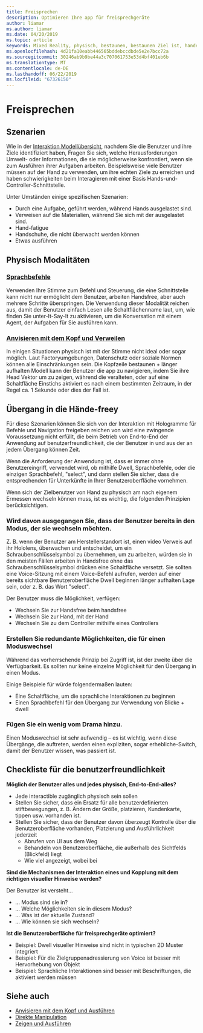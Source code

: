 ```yaml
---
title: Freisprechen
description: Optimieren Ihre app für freisprechgeräte
author: liamar
ms.author: liamar
ms.date: 04/20/2019
ms.topic: article
keywords: Mixed Reality, physisch, bestaunen, bestaunen Ziel ist, handelt es sich bei Interaktion, Entwurf
ms.openlocfilehash: 4d21fa10eabb446565bddebccdbde5e2e7bcc72a
ms.sourcegitcommit: 30246ab9b9be44a3c707061753e53d4bf401eb6b
ms.translationtype: MT
ms.contentlocale: de-DE
ms.lasthandoff: 06/22/2019
ms.locfileid: "67326150"
---
```

# <a name="hands-free"></a>Freisprechen



## <a name="scenarios"></a>Szenarien

Wie in der [Interaktion Modellübersicht](interaction-fundamentals.md), nachdem Sie die Benutzer und ihre Ziele identifiziert haben, Fragen Sie sich, welche Herausforderungen Umwelt- oder Informationen, die sie möglicherweise konfrontiert, wenn sie zum Ausführen ihrer Aufgaben arbeiten. Beispielsweise viele Benutzer müssen auf der Hand zu verwenden, um ihre echten Ziele zu erreichen und haben schwierigkeiten beim Interagieren mit einer Basis Hands-und-Controller-Schnittstelle. 

Unter Umständen einige spezifischen Szenarien: 
* Durch eine Aufgabe, geführt werden, während Hands ausgelastet sind.
* Verweisen auf die Materialien, während Sie sich mit der ausgelastet sind.
* Hand-fatigue
* Handschuhe, die nicht überwacht werden können
* Etwas ausführen


## <a name="hands-free-modalities"></a>Physisch Modalitäten

### <a name="voice-commandingvoice-designmd"></a>[Sprachbefehle](voice-design.md)

Verwenden Ihre Stimme zum Befehl und Steuerung, die eine Schnittstelle kann nicht nur ermöglicht dem Benutzer, arbeiten Handsfree, aber auch mehrere Schritte überspringen. Die Verwendung dieser Modalität reichen aus, damit der Benutzer einfach Lesen alle Schaltflächenname laut, um, wie finden Sie unter-It-Say-It zu aktivieren, um die Konversation mit einem Agent, der Aufgaben für Sie ausführen kann.



### <a name="head-gaze-and-dwellgaze-and-dwellmd"></a>[Anvisieren mit dem Kopf und Verweilen](gaze-and-dwell.md)

In einigen Situationen physisch ist mit der Stimme nicht ideal oder sogar möglich. Laut Factoryumgebungen, Datenschutz oder soziale Normen können alle Einschränkungen sein. Die Kopfzeile bestaunen + länger aufhalten Modell kann der Benutzer die app zu navigieren, indem Sie ihre Head Vektor um zu zeigen, während die veralteten, oder auf eine Schaltfläche Einstichs aktiviert es nach einem bestimmten Zeitraum, in der Regel ca. 1 Sekunde oder dies der Fall ist. 


## <a name="transitioning-in-and-out-of-hands-freey"></a>Übergang in die Hände-freey

Für diese Szenarien können Sie sich von der Interaktion mit Hologramme für Befehle und Navigation freigeben reichen von wird eine zwingende Voraussetzung nicht erfüllt, die beim Betrieb von End-to-End der Anwendung auf benutzerfreundlichkeit, die der Benutzer in und aus der an jedem Übergang können Zeit. 

Wenn die Anforderung der Anwendung ist, dass er immer ohne Benutzereingriff, verwendet wird, ob mithilfe Dwell, Sprachbefehle, oder die einzigen Sprachbefehl, "select", und dann stellen Sie sicher, dass die entsprechenden für Unterkünfte in Ihrer Benutzeroberfläche vornehmen. 

Wenn sich der Zielbenutzer von Hand zu physisch am nach eigenem Ermessen wechseln können muss, ist es wichtig, die folgenden Prinzipien berücksichtigen.

### <a name="assume-the-user-is-already-in-the-mode-that-they-want-to-switch-to"></a>Wird davon ausgegangen Sie, dass der Benutzer bereits in den Modus, der sie wechseln möchten.
Z. B. wenn der Benutzer am Herstellerstandort ist, einen video Verweis auf ihr Hololens, überwachen und entscheidet, um ein Schraubenschlüsselsymbol zu übernehmen, um zu arbeiten, würden sie in den meisten Fällen arbeiten in Handsfree ohne das Schraubenschlüsselsymbol drücken eine Schaltfläche versetzt. Sie sollten eine Voice-Sitzung mit einem Voice-Befehl aufrufen, werden auf einer bereits sichtbare Benutzeroberfläche Dwell beginnen länger aufhalten Lage sein, oder z. B. das Wort "select".

Der Benutzer muss die Möglichkeit, verfügen: 
* Wechseln Sie zur Handsfree beim handsfree
* Wechseln Sie zur Hand, mit der Hand
* Wechseln Sie zu dem Controller mithilfe eines Controllers 

### <a name="create-redundant-ways-to-switch-modes"></a>Erstellen Sie redundante Möglichkeiten, die für einen Moduswechsel
Während das vorherrschende Prinzip bei Zugriff ist, ist der zweite über die Verfügbarkeit. Es sollten nur keine einzelne Möglichkeit für den Übergang in einen Modus. 

Einige Beispiele für würde folgendermaßen lauten: 
* Eine Schaltfläche, um die sprachliche Interaktionen zu beginnen
* Einen Sprachbefehl für den Übergang zur Verwendung von Blicke + dwell

### <a name="add-a-dash-of-drama"></a>Fügen Sie ein wenig vom Drama hinzu.
Einen Moduswechsel ist sehr aufwendig – es ist wichtig, wenn diese Übergänge, die auftreten, werden einen expliziten, sogar erhebliche-Switch, damit der Benutzer wissen, was passiert ist. 


## <a name="usability-checklist"></a>Checkliste für die benutzerfreundlichkeit

**Möglich der Benutzer alles und jedes physisch, End-to-End-alles?**
* Jede interactible zugänglich physisch sein sollen
* Stellen Sie sicher, dass ein Ersatz für alle benutzerdefinierten stiftbewegungen, z. B. Ändern der Größe, platzieren, Kundenkarte, tippen usw. vorhanden ist.
* Stellen Sie sicher, dass der Benutzer davon überzeugt Kontrolle über die Benutzeroberfläche vorhanden, Platzierung und Ausführlichkeit jederzeit
    * Abrufen von UI aus dem Weg
    * Behandeln von Benutzeroberfläche, die außerhalb des Sichtfelds (Blickfeld) liegt
    * Wie viel angezeigt, wobei bei

**Sind die Mechanismen der Interaktion eines und Kopplung mit dem richtigen visueller Hinweise werden?**

Der Benutzer ist versteht...
* ... Modus sind sie in?
* ... Welche Möglichkeiten sie in diesem Modus?
* ... Was ist der aktuelle Zustand?
* ... Wie können sie sich wechseln?
    
**Ist die Benutzeroberfläche für freisprechgeräte optimiert?**   

* Beispiel: Dwell visueller Hinweise sind nicht in typischen 2D Muster integriert
* Beispiel: Für die Zielgruppenadressierung von Voice ist besser mit Hervorhebung von Objekt
* Beispiel: Sprachliche Interaktionen sind besser mit Beschriftungen, die aktiviert werden müssen


## <a name="see-also"></a>Siehe auch
* [Anvisieren mit dem Kopf und Ausführen](gaze-and-commit.md)
* [Direkte Manipulation](direct-manipulation.md)
* [Zeigen und Ausführen](point-and-commit.md)

